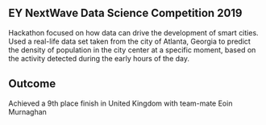 ## EY NextWave Data Science Competition 2019
Hackathon focused on how data can drive the development of smart cities. Used a real-life data set taken from the city of Atlanta, Georgia to predict the density of population in the city center at a specific moment, based on the activity detected during the early hours of the day.



## Outcome
Achieved a 9th place finish in United Kingdom with team-mate Eoin Murnaghan
